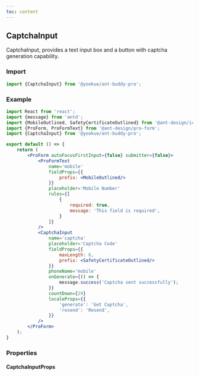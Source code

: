 ```yaml
---
toc: content
---
```


## CaptchaInput

CaptchaInput, provides a text input box and a button with captcha generation capability.

### Import

```jsx | pure
import {CaptchaInput} from '@yookue/ant-buddy-pro';
```

### Example

```jsx
import React from 'react';
import {message} from 'antd';
import {MobileOutlined, SafetyCertificateOutlined} from '@ant-design/icons';
import {ProForm, ProFormText} from '@ant-design/pro-form';
import {CaptchaInput} from '@yookue/ant-buddy-pro';

export default () => {
    return (
        <ProForm autoFocusFirstInput={false} submitter={false}>
            <ProFormText
                name='mobile'
                fieldProps={{
                    prefix: <MobileOutlined/>
                }}
                placeholder='Mobile Number'
                rules={[
                    {
                        required: true,
                        message: 'This field is required',
                    }
                ]}
            />
            <CaptchaInput
                name='captcha'
                placeholder='Captcha Code'
                fieldProps={{
                    maxLength: 6,
                    prefix: <SafetyCertificateOutlined/>
                }}
                phoneName='mobile'
                onGenerate={() => {
                    message.success('Captcha sent successfully');
                }}
                countDown={29}
                localeProps={{
                    'generate': 'Get Captcha',
                    'resend': 'Resend',
                }}
            />
        </ProForm>
    );
}
```

### Properties

#### CaptchaInputProps

<API src="@/form/CaptchaInput/alias.tsx" hideTitle></API>
